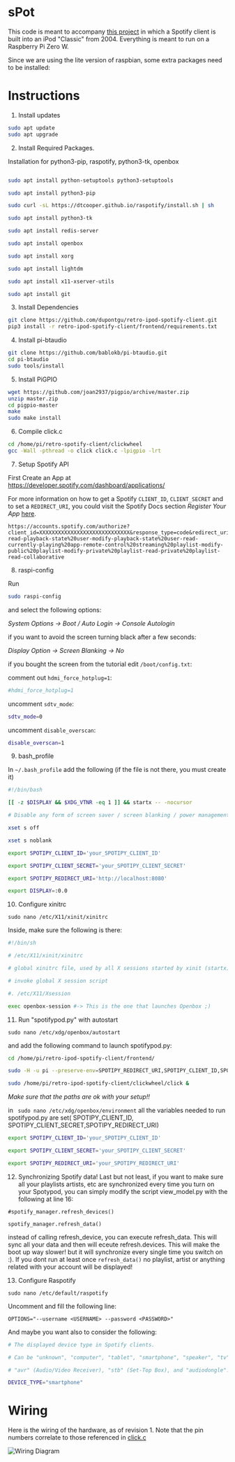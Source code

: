 # sPot

This code is meant to accompany [this project](https://hackaday.io/project/177034-spot-spotify-in-a-4th-gen-ipod-2004) in which a Spotify client is built into an iPod "Classic" from 2004. Everything is meant to run on a Raspberry Pi Zero W.

Since we are using the lite version of raspbian, some extra packages need to be installed:

# Instructions

1. Install updates 

```bash
sudo apt update 
sudo apt upgrade
```
2. Install Required Packages.

Installation for python3-pip, raspotify, python3-tk, openbox
```bash

sudo apt install python-setuptools python3-setuptools

sudo apt install python3-pip

sudo curl -sL https://dtcooper.github.io/raspotify/install.sh | sh

sudo apt install python3-tk 

sudo apt install redis-server

sudo apt install openbox

sudo apt install xorg

sudo apt install lightdm

sudo apt install x11-xserver-utils

sudo apt install git

```

3. Install Dependencies

```bash
git clone https://github.com/dupontgu/retro-ipod-spotify-client.git
pip3 install -r retro-ipod-spotify-client/frontend/requirements.txt
```

4. Install pi-btaudio
```bash
git clone https://github.com/bablokb/pi-btaudio.git
cd pi-btaudio
sudo tools/install
```

5. Install PiGPIO
```bash
wget https://github.com/joan2937/pigpio/archive/master.zip
unzip master.zip
cd pigpio-master
make
sudo make install
```

6. Compile click.c
```bash
cd /home/pi/retro-spotify-client/clickwheel
gcc -Wall -pthread -o click click.c -lpigpio -lrt
```

7. Setup Spotify API

First Create an App at https://developer.spotify.com/dashboard/applications/

For more information on how to get a Spotify `CLIENT_ID`, `CLIENT_SECRET` and to set a `REDIRECT_URI`, you could visit the Spotify Docs section *Register Your App* [here](https://developer.spotify.com/documentation/general/guides/app-settings/).

```
https://accounts.spotify.com/authorize?client_id=XXXXXXXXXXXXXXXXXXXXXXXXXXXXX&response_type=code&redirect_uri=http%3A%2F%2F127.0.0.1&scope=user-read-playback-state%20user-modify-playback-state%20user-read-currently-playing%20app-remote-control%20streaming%20playlist-modify-public%20playlist-modify-private%20playlist-read-private%20playlist-read-collaborative
```

8. raspi-config

Run 
```bash
sudo raspi-config
```

and select the following options:

_System Options -> Boot / Auto Login -> Console Autologin_
   
if you want to avoid the screen turning black after a few seconds:

_Display Option -> Screen Blanking -> No_ 

if you bought the screen from the tutorial edit `/boot/config.txt`:

comment out `hdmi_force_hotplug=1`:
```bash
#hdmi_force_hotplug=1
```
uncomment `sdtv_mode`:
```bash
sdtv_mode=0
```
uncomment `disable_overscan`:
```bash
disable_overscan=1
```

9. bash_profile

In `~/.bash_profile` add the following (if the file is not there, you must create it)

```bash
#!/bin/bash

[[ -z $DISPLAY && $XDG_VTNR -eq 1 ]] && startx -- -nocursor

# Disable any form of screen saver / screen blanking / power management

xset s off

xset s noblank

export SPOTIPY_CLIENT_ID='your_SPOTIPY_CLIENT_ID'

export SPOTIPY_CLIENT_SECRET='your_SPOTIPY_CLIENT_SECRET'

export SPOTIPY_REDIRECT_URI='http://localhost:8080'

export DISPLAY=:0.0
```

10. Configure xinitrc

`sudo nano /etc/X11/xinit/xinitrc`


Inside, make sure the following is there:
```bash
#!/bin/sh

# /etc/X11/xinit/xinitrc

# global xinitrc file, used by all X sessions started by xinit (startx)

# invoke global X session script

#. /etc/X11/Xsession

exec openbox-session #-> This is the one that launches Openbox ;)
```

11. Run "spotifypod.py" with autostart

`sudo nano /etc/xdg/openbox/autostart`


and add the following command to launch spotifypod.py:

```bash
cd /home/pi/retro-ipod-spotify-client/frontend/

sudo -H -u pi --preserve-env=SPOTIPY_REDIRECT_URI,SPOTIPY_CLIENT_ID,SPOTIPY_CLIENT_SECRET python3 spotifypod.py &

sudo /home/pi/retro-ipod-spotify-client/clickwheel/click &
```

_Make sure that the paths are ok with your setup!!_

in ` sudo nano /etc/xdg/openbox/environment` all the variables needed to run spotifypod.py are set( SPOTIPY_CLIENT_ID, SPOTIPY_CLIENT_SECRET,SPOTIPY_REDIRECT_URI)

```bash
export SPOTIPY_CLIENT_ID='your_SPOTIPY_CLIENT_ID'

export SPOTIPY_CLIENT_SECRET='your_SPOTIPY_CLIENT_SECRET'

export SPOTIPY_REDIRECT_URI='your_SPOTIPY_REDIRECT_URI'
```

12. Synchronizing Spotify data!
Last but not least, if you want to make sure all your playlists artists, etc are synchronized every time you turn on your Spotypod, you can simply modify the script view_model.py with the following at line 16:

`#spotify_manager.refresh_devices()`

`spotify_manager.refresh_data()`


instead of calling refresh_device, you can execute refresh_data. This will sync all your data and then will eceute refresh.devices. This will make the boot up way slower! but it will synchronize every single time you switch on :). 
If you dont run at least once `refresh_data()` no playlist, artist or anything related with your account will be displayed!

13. Configure Raspotify

`sudo nano /etc/default/raspotify`


Uncomment and fill the following line:

`OPTIONS="--username <USERNAME> --password <PASSWORD>"`


And maybe you want also to consider the following:

```bash
# The displayed device type in Spotify clients. 

# Can be "unknown", "computer", "tablet", "smartphone", "speaker", "tv",

# "avr" (Audio/Video Receiver), "stb" (Set-Top Box), and "audiodongle".

DEVICE_TYPE="smartphone"
```

# Wiring

Here is the wiring of the hardware, as of revision 1. Note that the pin numbers correlate to those referenced in [click.c](./clickwheel/click.c)

![Wiring Diagram](./.docs/sPot_schematic.png)
